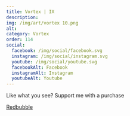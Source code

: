 ```yaml
---
title: Vortex | IX
description: 
img: /img/art/vortex 10.png
alt: 
category: Vortex
order: 114
social:
  facebook: /img/social/facebook.svg
  instagram: /img/social/instagram.svg
  youtube: /img/social/youtube.svg
  facebookAlt: Facebook
  instagramAlt: Instagram
  youtubeAlt: Youtube
---
```

Like what you see? Support me with a purchase

<a href='https://www.redbubble.com/shop/ap/104509609' class="btn btn-primary store-link">
Redbubble
</a>
